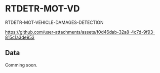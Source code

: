 # RTDETR-MOT-VD
RTDETR-MOT-VEHICLE-DAMAGES-DETECTION

https://github.com/user-attachments/assets/f0d46dab-32a8-4c7d-9f93-815c1a3de953


## Data



Comming soon.

